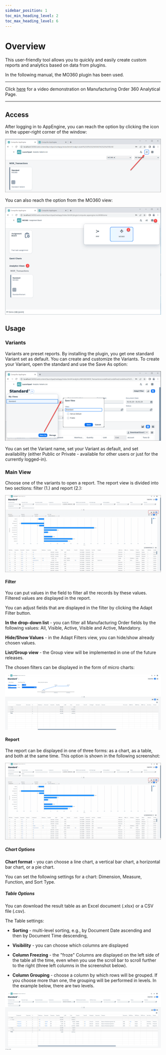 ```yaml
---
sidebar_position: 1
toc_min_heading_level: 2
toc_max_heading_level: 6
---
```


# Overview

This user-friendly tool allows you to quickly and easily create custom reports and analytics based on data from plugins.

In the following manual, the MO360 plugin has been used.

---

Click [here](https://www.youtube.com/watch?v=qXK2dS_9z3g) for a video demonstration on Manufacturing Order 360 Analytical Page.

---

## Access

After logging in to AppEngine, you can reach the option by clicking the icon in the upper-right corner of the window:

![Access](./media/overview/analytical-page.png)

You can also reach the option from the MO360 view:

![Access](./media/overview/analytical-page-mo360.png)

## Usage

### Variants

Variants are preset reports. By installing the plugin, you get one standard Variant set as default. You can create and customize the Variants. To create your Variant, open the standard and use the Save As option:

![Variants](./media/overview/saving-variant.png)

You can set the Variant name, set your Variant as default, and set availability (either Public or Private - available for other users or just for the currently logged-in).

### Main View

Choose one of the variants to open a report. The report view is divided into two sections: filter (1.) and report (2.):

![Report](./media/overview/analytical-page-report-modes.png)

#### Filter

You can put values in the field to filter all the records by these values. Filtered values are displayed in the report.

You can adjust fields that are displayed in the filter by clicking the Adapt Filter button.

**In the drop-down list** - you can filter all Manufacturing Order fields by the following values: All, Visible, Active, Visible and Active, Mandatory.

**Hide/Show Values** - in the Adapt Filters view, you can hide/show already chosen values.

**List/Group view** - the Group view will be implemented in one of the future releases.

The chosen filters can be displayed in the form of micro charts:

![Filters](./media/overview/micro-charts.png)

#### Report

The report can be displayed in one of three forms: as a chart, as a table, and both at the same time. This option is shown in the following screenshot:

![Report](./media/overview/analytical-page-report-modes.png)

##### Chart Options

**Chart format** - you can choose a line chart, a vertical bar chart, a horizontal bar chart, or a pie chart.

You can set the following settings for a chart: Dimension, Measure, Function, and Sort Type.

##### Table Options

You can download the result table as an Excel document (.xlsx) or a CSV file (.csv).

The Table settings:

- **Sorting** - multi-level sorting, e.g., by Document Date ascending and then by Document Time descending,

- **Visibility** - you can choose which columns are displayed

- **Column Freezing** - the "froze" Columns are displayed on the left side of the table all the time, even when you use the scroll bar to scroll further to the right (three left columns in the screenshot below).

- **Column Grouping** - choose a column by which rows will be grouped. If you choose more than one, the grouping will be performed in levels. In the example below, there are two levels.

![Table Options](./media/overview/table-options.png)
